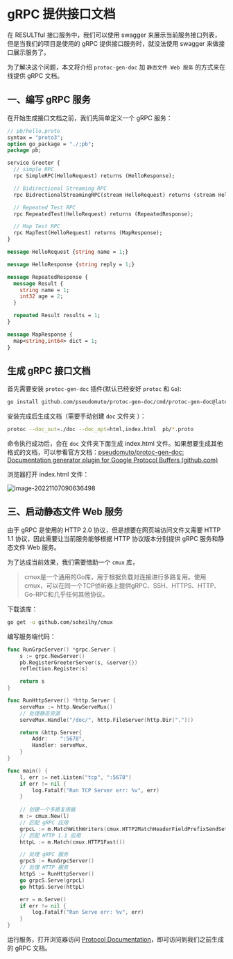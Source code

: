 # gRPC 提供接口文档

在 RESULTful 接口服务中，我们可以使用 swagger 来展示当前服务接口列表，但是当我们的项目是使用的 gRPC 提供接口服务时，就没法使用 swagger 来做接口展示服务了。

为了解决这个问题，本文将介绍 `protoc-gen-doc` 加 `静态文件 Web 服务` 的方式来在线提供 gRPC 文档。

## 一、编写 gRPC 服务

在开始生成接口文档之前，我们先简单定义一个 gRPC 服务：

```protobuf
// pb/hello.proto
syntax = "proto3";
option go_package = "./;pb";
package pb;

service Greeter {
  // simple RPC
  rpc SimpleRPC(HelloRequest) returns (HelloResponse);

  // Bidirectional Streaming RPC
  rpc BidrectionalStreamingRPC(stream HelloRequest) returns (stream HelloResponse);

  // Repeated Test RPC
  rpc RepeatedTest(HelloRequest) returns (RepeatedResponse);

  // Map Test RPC
  rpc MapTest(HelloRequest) returns (MapResponse);
}

message HelloRequest {string name = 1;}

message HelloResponse {string reply = 1;}

message RepeatedResponse {
  message Result {
    string name = 1;
    int32 age = 2;
  }

  repeated Result results = 1;
}

message MapResponse {
  map<string,int64> dict = 1;
}
```



## 生成 gRPC 接口文档

首先需要安装 `protoc-gen-doc` 插件(默认已经安好 `protoc` 和 `Go`):

```bash
go install github.com/pseudomuto/protoc-gen-doc/cmd/protoc-gen-doc@latest
```

安装完成后生成文档（需要手动创建 `doc` 文件夹 ）：

```bash
protoc --doc_out=./doc --doc_opt=html,index.html  pb/*.proto
```

命令执行成功后，会在 `doc` 文件夹下面生成 index.html 文件。如果想要生成其他格式的文档，可以参看官方文档：[pseudomuto/protoc-gen-doc: Documentation generator plugin for Google Protocol Buffers (github.com)](https://github.com/pseudomuto/protoc-gen-doc#output-example)

浏览器打开 index.html 文件：

![image-20221107090636498](https://pic.try-hard.cn/blog/image-20221107090636498.png)

## 三、启动静态文件 Web 服务

由于 gRPC 是使用的 HTTP 2.0 协议，但是想要在网页端访问文件又需要 HTTP 1.1 协议，因此需要让当前服务能够根据 HTTP 协议版本分别提供 gRPC 服务和静态文件 Web 服务。

为了达成当前效果，我们需要借助一个 `cmux` 库，

> cmux是一个通用的Go库，用于根据负载对连接进行多路复用。使用cmux，可以在同一个TCP侦听器上提供gRPC、SSH、HTTPS、HTTP、Go-RPC和几乎任何其他协议。

下载该库：

```bash
go get -u github.com/soheilhy/cmux
```

编写服务端代码：

```go
func RunGrpcServer() *grpc.Server {
	s := grpc.NewServer()
	pb.RegisterGreeterServer(s, &server{})
	reflection.Register(s)

	return s
}

func RunHttpServer() *http.Server {
	serveMux := http.NewServeMux()
	// 处理静态资源
	serveMux.Handle("/doc/", http.FileServer(http.Dir(".")))

	return &http.Server{
		Addr:    ":5678",
		Handler: serveMux,
	}
}

func main() {
	l, err := net.Listen("tcp", ":5678")
	if err != nil {
		log.Fatalf("Run TCP Server err: %v", err)
	}
	
    // 创建一个多路复用器
	m := cmux.New(l)
    // 匹配 gRPC 应用
	grpcL := m.MatchWithWriters(cmux.HTTP2MatchHeaderFieldPrefixSendSettings("content-type", "application/grpc"))
	// 匹配 HTTP 1.1 应用
    httpL := m.Match(cmux.HTTP1Fast())

    // 处理 gRPC 服务
	grpcS := RunGrpcServer()
    // 处理 HTTP 服务
	httpS := RunHttpServer()
	go grpcS.Serve(grpcL)
	go httpS.Serve(httpL)

	err = m.Serve()
	if err != nil {
		log.Fatalf("Run Serve err: %v", err)
	}
}
```

运行服务，打开浏览器访问 [Protocol Documentation](http://127.0.0.1:5678/doc/index.html)，即可访问到我们之前生成的 gRPC 文档。
